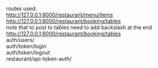 routes used:  
http://127.0.0.1:8000/restaurant/menu/items  
http://127.0.0.1:8000/restaurant/booking/tables  
note that to post to tables need to add backslash at the end http://127.0.0.1:8000/restaurant/booking/tables  
auth/users/  
auth/token/login  
auth/token/logout  
restaurant/api-token-auth/  
